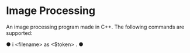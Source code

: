# Image Processing
An image processing program made in C++. The following commands are supported:

● i \<filename> as <$token> .
●
